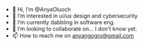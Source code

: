 - 👋 Hi, I’m @AnyaOluoch
- 👀 I’m interested in ui/ux design and cybersecurity
- 🌱 I’m currently dabbling in software eng.
- 💞️ I’m looking to collaborate on... I don't know yet.
- 📫 How to reach me on anyangogro@gmail.com

<!---
AnyaOluoch/AnyaOluoch is a ✨ special ✨ repository because its `README.md` (this file) appears on your GitHub profile.
You can click the Preview link to take a look at your changes.
--->
